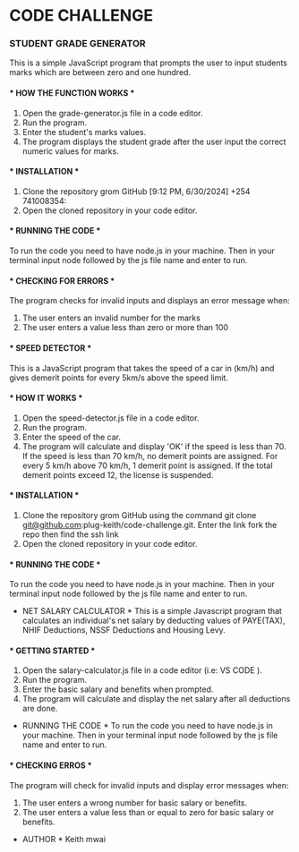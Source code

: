 # CODE CHALLENGE
### STUDENT GRADE GENERATOR 

This is a simple JavaScript program that prompts the user to input students marks which are between zero and one hundred.

#### * HOW THE FUNCTION WORKS *
1. Open the grade-generator.js file in a code editor.
2. Run the program.
3. Enter the student's marks values.
4. The program displays the student grade after the user input the correct numeric values for marks.
#### * INSTALLATION *
1. Clone the repository grom GitHub
[9:12 PM, 6/30/2024] +254 741008354: 
2. Open the cloned repository in your code editor.

#### * RUNNING THE CODE *
To run the code you need to have node.js in your machine. Then in your terminal input node followed by the js file name and enter to run.

#### * CHECKING FOR ERRORS *
The program checks for invalid inputs and displays an error message when:
1. The user enters an invalid number for the marks
2. The user enters a value less than zero or more than 100
#### * SPEED DETECTOR *

This is a JavaScript program that takes the speed of a car in (km/h) and gives demerit points for every 5km/s above the speed limit.

#### * HOW IT WORKS *
1. Open the speed-detector.js file in a code editor.
2. Run the program.
3. Enter the speed of the car.
4. The program will calculate and display 'OK' if the speed is less than 70. If the speed is less than 70 km/h, no demerit points are assigned. For every 5 km/h above 70 km/h, 1 demerit point is assigned. If the total demerit points exceed 12, the license is suspended.


#### * INSTALLATION *
1. Clone the repository grom GitHub using the command git clone git@github.com:plug-keith/code-challenge.git. Enter the link fork the repo then find the ssh link
2. Open the cloned repository in your code editor.

#### * RUNNING THE CODE *
To run the code you need to have node.js in your machine. Then in your terminal input node followed by the js file name and enter to run.
* NET SALARY CALCULATOR *
This is a simple Javascript program that calculates an individual's net salary by deducting values of PAYE(TAX), NHIF Deductions, NSSF Deductions and Housing Levy.
#### * GETTING STARTED *
1. Open the salary-calculator.js file in a code editor (i.e: VS CODE ).
2. Run the program.
3. Enter the basic salary and benefits when prompted.
4. The program will calculate and display the net salary after all deductions are done.
* RUNNING THE CODE *
To run the code you need to have node.js in your machine. Then in your terminal input node followed by the js file name and enter to run.

#### * CHECKING ERROS *
The program will check for invalid inputs and display error messages when:
1. The user enters a wrong number for basic salary or benefits.
2. The user enters a value less than or equal to zero for basic salary or benefits.
* AUTHOR *
Keith mwai
 